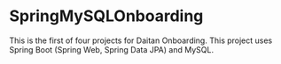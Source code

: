 # SpringMySQLOnboarding

This is the first of four projects for Daitan Onboarding.
This project uses Spring Boot (Spring Web, Spring Data JPA) and MySQL.
